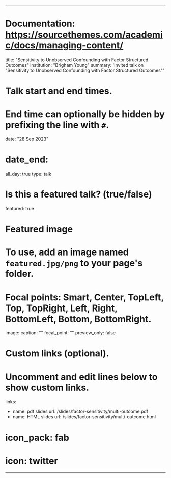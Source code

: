 


---
# Documentation: https://sourcethemes.com/academic/docs/managing-content/
title: "Sensitivity to Unobserved Confounding with Factor Structured Outcomes"
institution: "Brigham Young"
summary: 'Invited talk on "Sensitivity to Unobserved Confounding with Factor Structured Outcomes"'

# Talk start and end times.
#   End time can optionally be hidden by prefixing the line with `#`.
date: "28 Sep 2023"
# date_end: 
all_day: true
type: talk

# Is this a featured talk? (true/false)
featured: true

# Featured image
# To use, add an image named `featured.jpg/png` to your page's folder. 
# Focal points: Smart, Center, TopLeft, Top, TopRight, Left, Right, BottomLeft, Bottom, BottomRight.
image:
  caption: ""
  focal_point: ""
  preview_only: false

# Custom links (optional).
#   Uncomment and edit lines below to show custom links.
links:
- name: pdf slides
  url: /slides/factor-sensitivity/multi-outcome.pdf
- name: HTML slides
  url: /slides/factor-sensitivity/multi-outcome.html
#  icon_pack: fab
#  icon: twitter

---

